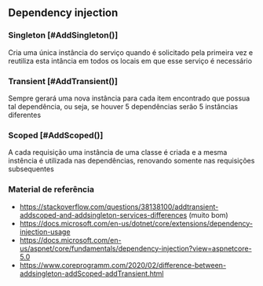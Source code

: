 ## Dependency injection

### Singleton [#AddSingleton()]

Cria uma única instância do serviço quando é solicitado pela primeira vez e reutiliza esta intância em todos os locais em que esse serviço é necessário

### Transient [#AddTransient()]

Sempre gerará uma nova instância para cada item encontrado que possua tal dependência, ou seja, se houver 5 dependências serão 5 instâncias diferentes

### Scoped [#AddScoped()]

A cada requisição uma instância de uma classe é criada e a mesma instência é utilizada nas dependências, renovando somente nas requisições subsequentes

### Material de referência

- https://stackoverflow.com/questions/38138100/addtransient-addscoped-and-addsingleton-services-differences (muito bom)
- https://docs.microsoft.com/en-us/dotnet/core/extensions/dependency-injection-usage
- https://docs.microsoft.com/en-us/aspnet/core/fundamentals/dependency-injection?view=aspnetcore-5.0
- https://www.coreprogramm.com/2020/02/difference-between-addsingleton-addScoped-addTransient.html
